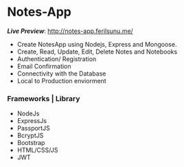 # Notes-App

***Live Preview***: http://notes-app.ferilsunu.me/

+ Create NotesApp using Nodejs, Express and Mongoose.
+ Create, Read, Update, Edit, Delete Notes and Notebooks
+ Authentication/ Registration
+ Email Confirmation
+ Connectivity with the Database
+ Local to Production enviorment

### Frameworks | Library 

+ NodeJs
+ ExpressJs
+ PassportJS
+ BcryptJS
+ Bootstrap
+ HTML/CSS/JS
+ JWT
